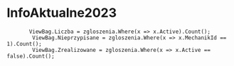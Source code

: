 # InfoAktualne2023
           ViewBag.Liczba = zgloszenia.Where(x => x.Active).Count();
            ViewBag.Nieprzypisane = zgloszenia.Where(x => x.MechanikId == 1).Count();
            ViewBag.Zrealizowane = zgloszenia.Where(x => x.Active == false).Count();

